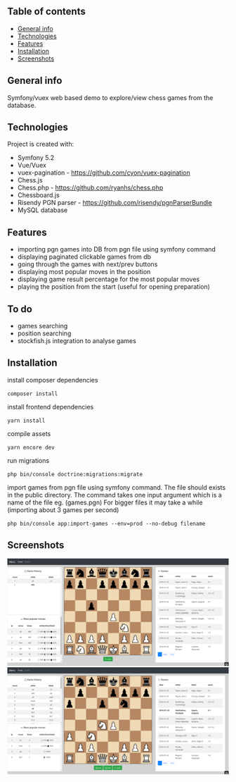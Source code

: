 ## Table of contents
* [General info](#general-info)
* [Technologies](#technologies)
* [Features](#features)
* [Installation](#installation)
* [Screenshots](#screenshots)

## General info
Symfony/vuex web based demo to explore/view chess games from the database.

## Technologies
Project is created with:
* Symfony 5.2
* Vue/Vuex
* vuex-pagination - https://github.com/cyon/vuex-pagination
* Chess.js
* Chess.php - https://github.com/ryanhs/chess.php
* Chessboard.js
* Risendy PGN parser - https://github.com/risendy/pgnParserBundle
* MySQL database

## Features
* importing pgn games into DB from pgn file using symfony command
* displaying paginated clickable games from db
* going through the games with next/prev buttons
* displaying most popular moves in the position
* displaying game result percentage for the most popular moves
* playing the position from the start (useful for opening preparation)

## To do
* games searching
* position searching
* stockfish.js integration to analyse games

## Installation

install composer dependencies
```
composer install
```
install frontend dependencies
```
yarn install
```
compile assets
```
yarn encore dev
```
run migrations
```
php bin/console doctrine:migrations:migrate
```
import games from pgn file using symfony command. The file should exists in the public directory.
The command takes one input argument which is a name of the file eg. (games.pgn) 
For bigger files it may take a while (importing about 3 games per second)
```
php bin/console app:import-games --env=prod --no-debug filename 
```

## Screenshots
![Opening book](public/img/screen1.png)
![Game explorer](public/img/screen2.png)

